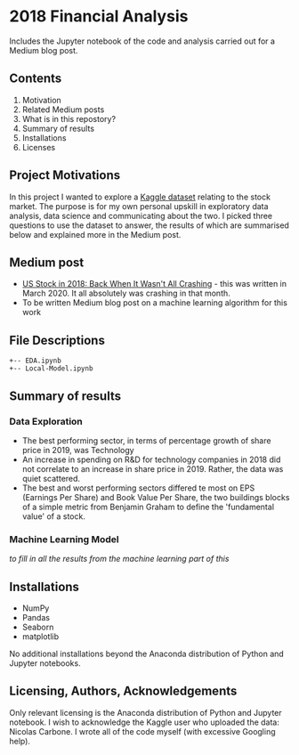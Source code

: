 # 2018 Financial Analysis

Includes the Jupyter notebook of the code and analysis carried out for a Medium blog post.

## Contents

1. Motivation
2. Related Medium posts
3. What is in this repostory?
4. Summary of results
5. Installations
6. Licenses

## Project Motivations
In this project I wanted to explore a [Kaggle dataset](https://www.kaggle.com/cnic92/200-financial-indicators-of-us-stocks-20142018/kernels) relating to the stock market. The purpose is for my own personal upskill in exploratory data analysis, data science and communicating about the two. I picked three questions to use the dataset to answer, the results of which are summarised below and explained more in the Medium post.

## Medium post

* [US Stock in 2018: Back When It Wasn't All Crashing]( https://medium.com/@tombutler11044/us-stocks-in-2018-back-when-it-wasnt-all-crashing-b710f79505cc) - this was written in March 2020. It all absolutely was crashing in that month.
* To be written Medium blog post on a machine learning algorithm for this work

## File Descriptions

```
+-- EDA.ipynb
+-- Local-Model.ipynb
```

## Summary of results

### Data Exploration
- The best performing sector, in terms of percentage growth of share price in 2019, was Technology
- An increase in spending on R&D for technology companies in 2018 did not correlate to an increase in share price in 2019. Rather, the data was quiet scattered.
- The best and worst performing sectors differed te most on EPS (Earnings Per Share) and Book Value Per Share, the two buildings blocks of a simple metric from Benjamin Graham to define the 'fundamental value' of a stock.

### Machine Learning Model

*to fill in all the results from the machine learning part of this*

## Installations
- NumPy
- Pandas
- Seaborn
- matplotlib

No additional installations beyond the Anaconda distribution of Python and Jupyter notebooks.

## Licensing, Authors, Acknowledgements
Only relevant licensing is the Anaconda distribution of Python and Jupyter notebook.
I wish to acknowledge the Kaggle user who uploaded the data: Nicolas Carbone.
I wrote all of the code myself (with excessive Googling help).
